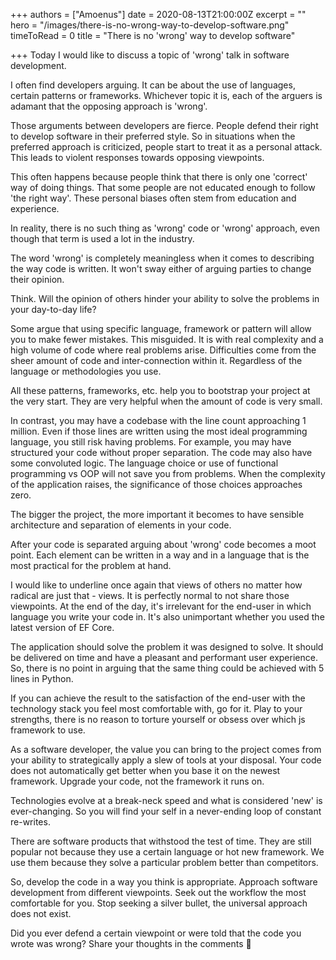 +++
authors = ["Amoenus"]
date = 2020-08-13T21:00:00Z
excerpt = ""
hero = "/images/there-is-no-wrong-way-to-develop-software.png"
timeToRead = 0
title = "There is no 'wrong' way to develop software"

+++
Today I would like to discuss a topic of 'wrong' talk in software development.

I often find developers arguing. It can be about the use of languages, certain patterns or frameworks. Whichever topic it is, each of the arguers is adamant that the opposing approach is 'wrong'.

Those arguments between developers are fierce. People defend their right to develop software in their preferred style. So in situations when the preferred approach is criticized, people start to treat it as a personal attack. This leads to violent responses towards opposing viewpoints.

This often happens because people think that there is only one 'correct' way of doing things. That some people are not educated enough to follow 'the right way'. These personal biases often stem from education and experience.

In reality, there is no such thing as 'wrong' code or 'wrong' approach, even though that term is used a lot in the industry.

The word 'wrong' is completely meaningless when it comes to describing the way code is written. It won't sway either of arguing parties to change their opinion.

Think. Will the opinion of others hinder your ability to solve the problems in your day-to-day life?

Some argue that using specific language, framework or pattern will allow you to make fewer mistakes. This misguided. It is with real complexity and a high volume of code where real problems arise. Difficulties come from the sheer amount of code and inter-connection within it. Regardless of the language or methodologies you use.

All these patterns, frameworks, etc. help you to bootstrap your project at the very start. They are very helpful when the amount of code is very small.

In contrast, you may have a codebase with the line count approaching 1 million. Even if those lines are written using the most ideal programming language, you still risk having problems. For example, you may have structured your code without proper separation. The code may also have some convoluted logic. The language choice or use of functional programming vs OOP will not save you from problems. When the complexity of the application raises, the significance of those choices approaches zero.

 The bigger the project, the more important it becomes to have sensible architecture and separation of elements in your code.

After your code is separated arguing about 'wrong' code becomes a moot point. Each element can be written in a way and in a language that is the most practical for the problem at hand.

I would like to underline once again that views of others no matter how radical are just that - views. It is perfectly normal to not share those viewpoints. At the end of the day, it's irrelevant for the end-user in which language you write your code in. It's also unimportant whether you used the latest version of EF Core.

The application should solve the problem it was designed to solve. It should be delivered on time and have a pleasant and performant user experience. So, there is no point in arguing that the same thing could be achieved with 5 lines in Python.

If you can achieve the result to the satisfaction of the end-user with the technology stack you feel most comfortable with, go for it. Play to your strengths, there is no reason to torture yourself or obsess over which js framework to use.

As a software developer, the value you can bring to the project comes from your ability to strategically apply a slew of tools at your disposal. Your code does not automatically get better when you base it on the newest framework. Upgrade your code, not the framework it runs on.

Technologies evolve at a break-neck speed and what is considered 'new' is ever-changing. So you will find your self in a never-ending loop of constant re-writes.

There are software products that withstood the test of time. They are still popular not because they use a certain language or hot new framework. We use them because they solve a particular problem better than competitors.

So, develop the code in a way you think is appropriate. Approach software development from different viewpoints. Seek out the workflow the most comfortable for you. Stop seeking a silver bullet, the universal approach does not exist.

Did you ever defend a certain viewpoint or were told that the code you wrote was wrong? Share your thoughts in the comments 😤